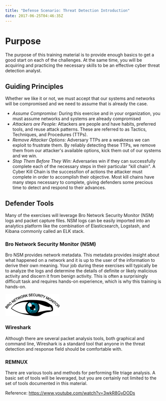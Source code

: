 ```yaml
---
title: "Defense Scenario: Threat Detection Introduction"
date: 2017-06-25T04:46:35Z
---
```


# Purpose

The purpose of this training material is to provide enough basics to get a good start on each of the challenges.  At the same time, you will be acquiring and practicing the necessary skills to be an effective cyber threat detection analyst.

## Guiding Principles

Whether we like it or not, we must accept that our systems and networks will be compromised and we need to assume that is already the case.

 - *Assume Compromise:* During this exercise and in your organization, you must assume networks and systems are already compromised
 - *Attackers are People:* Attackers are people and have habits, preferred tools, and reuse attack patterns.  These are referred to as Tactics, Techniques, and Procedures (TTPs).
 - *Remove Attacker Options:* Adversary TTPs are a weakness we can exploit to frustrate them.  By reliably detecting these TTPs, we remove them from our attacker's available options, kick them out of our systems and we win.
 - *Stop Them Before They Win:* Adversaries win if they can successfully complete each of the necessary steps in their particular "kill chain".  A Cyber Kill Chain is the successfion of actions the attacker must complete in order to accomplish their objective.  Most kill chains have many steps necessary to complete, giving defenders some precious time to detect and respond to their advances.

## Defender Tools

Many of the exercises will leverage Bro Network Security Monitor (NSM) logs and packet capture files.  NSM logs can be easily imported into an analytics platform like the combination of Elasticsearch, Logstash, and Kibana commonly called an ELK stack.

### Bro Network Security Monitor (NSM)

Bro NSM provides network metadata.  This metadata provides insight about what happened on a network and it is up to the user of the information to derive their own meaning.  Your job during these exercises will typically be to analyze the logs and determine the details of definite or likely malicious activity and discern it from benign activity.  This is often a surprisingly difficult task and requires hands-on experience, which is why this training is hands-on.

![Bro](/defense/logo-bro.png)

### Wireshark

Although there are several packet analysis tools, both graphical and command line, Wireshark is a standard tool that anyone in the threat detection and response field should be comfortable with.

### REMNUX

There are various tools and methods for performing file triage analysis.  A basic set of tools will be leveraged, but you are certainly not limited to the set of tools documented in this material.





Reference:
https://www.youtube.com/watch?v=3wkR8GyDODs

